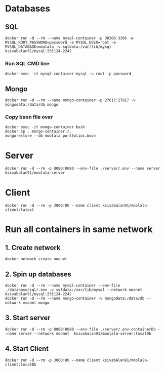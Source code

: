 # Databases

## SQL
```
docker run -d --rm --name mysql-container -p 30306:3306 -e MYSQL_ROOT_PASSWORD=password -e MYSQL_USER=root -e MYSQL_DATABASE=moolala -v sqldata:/var/lib/mysql ksivabalan91/mysql:231124-2242
```
### Run SQL CMD line
```
docker exec -it mysql-container mysql -u root -p password
```
## Mongo
```
docker run -d --rm --name mongo-container -p 27017:27017 -v mongodata:/data/db mongo
```
### Copy bson file over
```
docker exec -it mongo-container bash
docker cp . mongo-container:/.
mongorestore --db moolala portfolios.bson
```
# Server
```
docker run -d --rm -p 8080:8080 --env-file ./server/.env --name server  ksivabalan91/moolala-server
```
# Client
```
docker run -d --rm -p 3000:80 --name client ksivabalan91/moolala-client:latest
```

# Run all containers in same network

## 1. Create network
```
docker network create moonet
```
## 2. Spin up databases
```
docker run -d --rm --name mysql-container --env-file ./database/sql/.env -v sqldata:/var/lib/mysql --network moonet ksivabalan91/mysql:231124-2242
docker run -d --rm --name mongo-container -v mongodata:/data/db --network moonet mongo
```
## 3. Start server
```
docker run -d --rm -p 8080:8080 --env-file ./server/.env-containerDb --name server --network moonet  ksivabalan91/moolala-server:localDb
```
## 4. Start Client
```
docker run -d --rm -p 3000:80 --name client ksivabalan91/moolala-client:localDb
```

